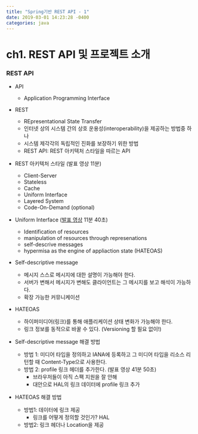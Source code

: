 ```yaml
---
title: "Spring기반 REST API - 1"
date: 2019-03-01 14:23:28 -0400
categories: java
---
```


ch1. REST API 및 프로젝트 소개
========================

### REST API

- API
    - Application Programming Interface

- REST
    - REpresentational State Transfer
    - 인터넷 상의 시스템 간의 상호 운용성(interoperability)을 제공하는 방법중 하나
    - 시스템 제각각의 독립적인 진화를 보장하기 위한 방법
    - REST API: REST 아키텍처 스타일을 따르는 API

- REST 아키텍처 스타일 (발표 영상 11분)
    - Client-Server
    - Stateless
    - Cache
    - Uniform Interface
    - Layered System
    - Code-On-Demand (optional)

- Uniform Interface ([발표 영상](https://www.youtube.com/watch?v=RP_f5dMoHFc) 11분 40초)
    - Identification of resources
    - manipulation of resources through represenations
    - self-descrive messages
    - hypermisa as the engine of appliaction state (HATEOAS)


- Self-descriptive message
    - 메시지 스스로 메시지에 대한 설명이 가능해야 한다.
    - 서버가 변해서 메시지가 변해도 클라이언트는 그 메시지를 보고 해석이 가능하다.
    - 확장 가능한 커뮤니케이션
- HATEOAS
    - 하이퍼미디어(링크)를 통해 애플리케이션 상태 변화가 가능해야 한다.
    - 링크 정보를 동적으로 바꿀 수 있다. (Versioning 할 필요 없이!)

- Self-descriptive message 해결 방법 
    - 방법 1: 미디어 타입을 정의하고 IANA에 등록하고 그 미디어 타입을 리소스 리턴할 때 Content-Type으로 사용한다.
    - 방법 2: profile 링크 헤더를 추가한다. (발표 영상 41분 50초)
        - 브라우저들이 아직 스팩 지원을 잘 안해
        - 대안으로 HAL의 링크 데이터에 profile 링크 추가

- HATEOAS 해결 방법 
    - 방법1: 데이터에 링크 제공
        - 링크를 어떻게 정의할 것인가? HAL
    - 방법2: 링크 헤더나 Location을 제공